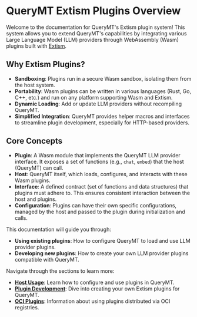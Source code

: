 # QueryMT Extism Plugins Overview

Welcome to the documentation for QueryMT's Extism plugin system! This system allows you to extend QueryMT's capabilities by integrating various Large Language Model (LLM) providers through WebAssembly (Wasm) plugins built with [Extism](https://extism.org/).

## Why Extism Plugins?

- **Sandboxing**: Plugins run in a secure Wasm sandbox, isolating them from the host system.
- **Portability**: Wasm plugins can be written in various languages (Rust, Go, C++, etc.) and run on any platform supporting Wasm and Extism.
- **Dynamic Loading**: Add or update LLM providers without recompiling QueryMT.
- **Simplified Integration**: QueryMT provides helper macros and interfaces to streamline plugin development, especially for HTTP-based providers.

## Core Concepts

- **Plugin**: A Wasm module that implements the QueryMT LLM provider interface. It exposes a set of functions (e.g., `chat`, `embed`) that the host (QueryMT) can call.
- **Host**: QueryMT itself, which loads, configures, and interacts with these Wasm plugins.
- **Interface**: A defined contract (set of functions and data structures) that plugins must adhere to. This ensures consistent interaction between the host and plugins.
- **Configuration**: Plugins can have their own specific configurations, managed by the host and passed to the plugin during initialization and calls.

This documentation will guide you through:

- **Using existing plugins**: How to configure QueryMT to load and use LLM provider plugins.
- **Developing new plugins**: How to create your own LLM provider plugins compatible with QueryMT.

Navigate through the sections to learn more:

- **[Host Usage](configuration.md)**: Learn how to configure and use plugins in QueryMT.
- **[Plugin Development](development.md)**: Dive into creating your own Extism plugins for QueryMT.
- **[OCI Plugins](oci_plugins.md)**: Information about using plugins distributed via OCI registries.
